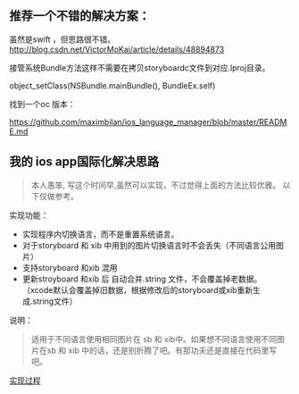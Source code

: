## 推荐一个不错的解决方案：

  虽然是swift ，但思路很不错。
  http://blog.csdn.net/VictorMoKai/article/details/48894873

  接管系统Bundle方法这样不需要在拷贝storyboardc文件到对应.lproj目录。

  object_setClass(NSBundle.mainBundle(), BundleEx.self)

  找到一个oc 版本：

  https://github.com/maximbilan/ios_language_manager/blob/master/README.md
  
## 我的 ios app国际化解决思路

> 本人愚笨, 写这个时间早,虽然可以实现，不过觉得上面的方法比较优雅。 以下仅做参考。
 
实现功能：

* 实现程序内切换语言，而不是重置系统语言。 
* 对于storyboard 和 xib 中用到的图片切换语言时不会丢失（不同语言公用图片）
* 支持storyboard 和xib 混用  
* 更新stroyboard 和xib 后 自动合并.string 文件，不会覆盖掉老数据。
（xcode默认会覆盖掉旧数据，根据修改后的storyboard或xib重新生成.string文件）

说明： 
   >   适用于不同语言使用相同图片在 sb 和 xib中。如果想不同语言使用不同图片在sb 和 xib 中的话，还是别折腾了吧。有那功夫还是直接在代码里写吧。


[实现过程](http://www.cnblogs.com/DamonTang/p/3972318.html)


